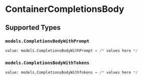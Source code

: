 # ContainerCompletionsBody


## Supported Types

### `models.CompletionsBodyWithPrompt`

```python
value: models.CompletionsBodyWithPrompt = /* values here */
```

### `models.CompletionsBodyWithTokens`

```python
value: models.CompletionsBodyWithTokens = /* values here */
```

